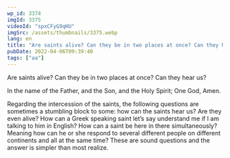 ```yaml
---
wp_id: 3374
imgId: 3375
videoId: "spxCFyG9qHU"
imgSrc: /assets/thumbnails/3375.webp
lang: en
title: "Are saints alive? Can they be in two places at once? Can they hear us? by Fr. Gabriel Wissa"
pubDate: 2022-04-06T09:39:40
tags: ["aa"]
---
```


<!-- page: 6 -->

<p>Are saints alive? Can they be in two places at once? Can they hear us? </p>
<p>In the name of the Father, and the Son, and the Holy Spirit; One God, Amen.  </p>
<p>Regarding the intercession of the saints, the following questions are sometimes a stumbling block to some: how can the saints hear us? Are they even alive? How can a Greek speaking saint let’s say understand me if I am talking to him in English? How can a saint be here in there simultaneously? Meaning how can he or she respond to several different people on different continents and all at the same time? These are sound questions and the answer is simpler than most realize.  </p>
